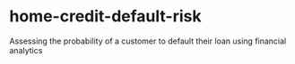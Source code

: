 # home-credit-default-risk
Assessing the probability of a customer to default their loan using financial analytics
